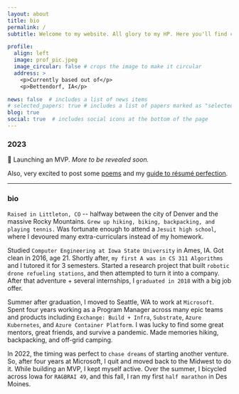 ```yaml
---
layout: about
title: bio
permalink: /
subtitle: Welcome to my website. All glory to my HP. Here you'll find content that wouldn't fit on GitHub, LinkedIn, or Twitter. 

profile:
  align: left
  image: prof_pic.jpeg
  image_circular: false # crops the image to make it circular
  address: >
    <p>Currently based out of</p>
    <p>Bettendorf, IA</p>

news: false  # includes a list of news items
# selected_papers: true # includes a list of papers marked as "selected={true}"
blog: true
social: true  # includes social icons at the bottom of the page
---
```



### 2023

🚀 Launching an MVP. *More to be revealed soon.*

Also, very excited to post some [poems](/poems/) and my [guide to résumé perfection](https://novoresume.com/career-blog/how-to-spell-resume).

---

### bio

`Raised in Littleton, CO` -- halfway between the city of Denver and the massive Rocky Mountains. `Grew up hiking, biking, backpacking, and playing tennis.` Was fortunate enough to attend a `Jesuit high school`, where I devoured many extra-curriculars instead of my homework.

Studied `Computer Engineering at Iowa State University` in Ames, IA. Got clean in 2016, age 21. Shortly after, `my first A was in CS 311 Algorithms` and I tutored it for 3 semesters. Started a research project that built `robotic drone refueling stations`, and then attempted to turn it into a company. After that adventure + several internships, I `graduated in 2018` with a big job offer.

Summer after graduation, I moved to Seattle, WA to work at `Microsoft`. Spent four years working as a Program Manager across many epic teams and products including `Exchange: Build + Infra`, `Substrate`, `Azure Kubernetes`, and `Azure Container Platform`. I was lucky to find some great mentors, great friends, and survive a pandemic. Made memories hiking, backpacking, and off-grid camping.

In 2022, the timing was perfect to `chase dreams` of starting another venture. So, after four years at Microsoft, I quit and moved back to the Midwest to do it. While building an MVP, I kept myself active. Over the summer, I bicycled across Iowa for `RAGBRAI 49`, and this fall, I ran my first `half marathon` in Des Moines.
